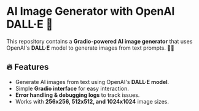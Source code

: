 # AI Image Generator with OpenAI DALL·E 🚀

This repository contains a **Gradio-powered AI image generator** that uses OpenAI's **DALL·E** model to generate images from text prompts. 🎨✨

## 🔥 Features
- Generate AI images from text using OpenAI's **DALL·E model**.
- Simple **Gradio interface** for easy interaction.
- **Error handling & debugging logs** to track issues.
- Works with **256x256, 512x512, and 1024x1024** image sizes.

